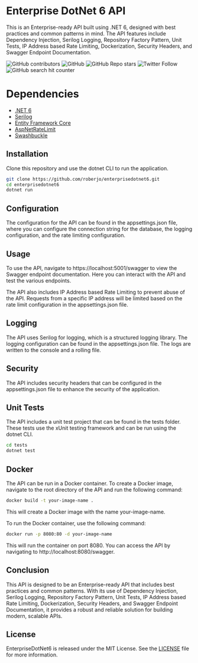 # Enterprise DotNet 6 API 
This is an Enterprise-ready API built using .NET 6, designed with best practices and common patterns in mind. The API features include Dependency Injection, Serilog Logging, Repository Factory Pattern, Unit Tests, IP Address based Rate Limiting, Dockerization, Security Headers, and Swagger Endpoint Documentation.

![GitHub contributors](https://img.shields.io/github/contributors/roberjo/enterprisedotnet6?style=flat-square)
![GitHub](https://img.shields.io/github/license/roberjo/enterprisedotnet6?style=flat-square)
![GitHub Repo stars](https://img.shields.io/github/stars/roberjo/enterprisedotnet6?style=flat-square)
![Twitter Follow](https://img.shields.io/twitter/follow/auroberjo?style=flat-square)
![GitHub search hit counter](https://img.shields.io/github/search/roberjo/enterprisedotnet6/goto?style=flat-square)

# Dependencies
- [.NET 6](https://dotnet.microsoft.com/download/dotnet/6.0)
- [Serilog](https://serilog.net/)
- [Entity Framework Core](https://docs.microsoft.com/en-us/ef/core/)
- [AspNetRateLimit](https://github.com/stefanprodan/AspNetCoreRateLimit)
- [Swashbuckle](https://github.com/domaindrivendev/Swashbuckle)

## Installation
Clone this repository and use the dotnet CLI to run the application.

```bash
git clone https://github.com/roberjo/enterprisedotnet6.git
cd enterprisedotnet6
dotnet run
```

## Configuration
The configuration for the API can be found in the appsettings.json file, where you can configure the connection string for the database, the logging configuration, and the rate limiting configuration.

## Usage
To use the API, navigate to https://localhost:5001/swagger to view the Swagger endpoint documentation. Here you can interact with the API and test the various endpoints.

The API also includes IP Address based Rate Limiting to prevent abuse of the API. Requests from a specific IP address will be limited based on the rate limit configuration in the appsettings.json file.

## Logging
The API uses Serilog for logging, which is a structured logging library. The logging configuration can be found in the appsettings.json file. The logs are written to the console and a rolling file.

## Security
The API includes security headers that can be configured in the appsettings.json file to enhance the security of the application.

## Unit Tests
The API includes a unit test project that can be found in the tests folder. These tests use the xUnit testing framework and can be run using the dotnet CLI.

```bash
cd tests
dotnet test
```

## Docker
The API can be run in a Docker container. To create a Docker image, navigate to the root directory of the API and run the following command:

```bash
docker build -t your-image-name .
```
This will create a Docker image with the name your-image-name.

To run the Docker container, use the following command:

```bash
docker run -p 8080:80 -d your-image-name
```
This will run the container on port 8080. You can access the API by navigating to http://localhost:8080/swagger.

## Conclusion
This API is designed to be an Enterprise-ready API that includes best practices and common patterns. With its use of Dependency Injection, Serilog Logging, Repository Factory Pattern, Unit Tests, IP Address based Rate Limiting, Dockerization, Security Headers, and Swagger Endpoint Documentation, it provides a robust and reliable solution for building modern, scalable APIs.

## License
EnterpriseDotNet6 is released under the MIT License. See the [LICENSE](https://github.com/roberjo/EnterpriseDotNet6/LICENSE) file for more information.
